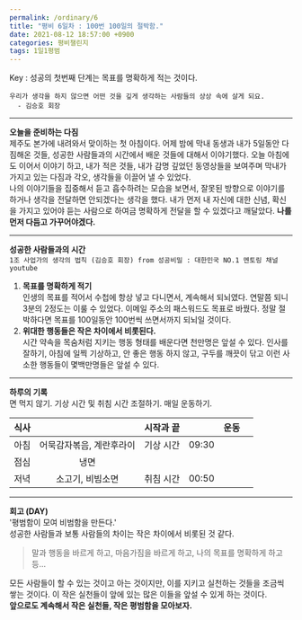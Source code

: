 ```yaml
---
permalink: /ordinary/6
title: "평비 6일차 : 100번 100일의 절박함."
date: 2021-08-12 18:57:00 +0900
categories: 평비챌린지
tags: 1일1평범
---  
```

Key : 성공의 첫번째 단계는 목표를 명확하게 적는 것이다. 
```
우리가 생각을 하지 않으면 어떤 것을 깊게 생각하는 사람들의 상상 속에 살게 되요.
  - 김승호 회장
```

---
**오늘을 준비하는 다짐**  
제주도 본가에 내려와서 맞이하는 첫 아침이다. 어제 밤에 막내 동생과 내가 5일동안 다짐해온 것들, 성공한 사람들과의 시간에서 배운 것들에 대해서 이야기했다. 오늘 아침에도 이어서 이야기 하고, 내가 적은 것들, 내가 감명 깊었던 동영상들을 보여주며 막내가 가지고 있는 다짐과 각오, 생각들을 이끌어 낼 수 있었다.  
나의 이야기들을 집중해서 듣고 흡수하려는 모습을 보면서, 잘못된 방향으로 이야기를 하거나 생각을 전달하면 안되겠다는 생각을 했다. 내가 먼저 내 자신에 대한 신념, 확신을 가지고 있어야 듣는 사람으로 하여금 명확하게 전달을 할 수 있겠다고 깨달았다. **나를 먼저 다듬고 가꾸어야겠다.**  

---
**성공한 사람들과의 시간**  
`1조 사업가의 생각의 법칙 (김승호 회장) from 성공비밀 : 대한민국 NO.1 멘토링 채널 youtube`  
1. **목표를 명확하게 적기**  
  인생의 목표를 적어서 수첩에 항상 넣고 다니면서, 계속해서 되뇌였다. 연말쯤 되니 3분의 2정도는 이룰 수 있었다. 이메일 주소의 패스워드도 목표로 바꿨다. 정말 절박하다면 목표를 100일동안 100번씩 쓰면서까지 되뇌일 것이다.
2. **위대한 행동들은 작은 차이에서 비롯된다.**  
  시간 약속을 목숨처럼 지키는 행동 형태를 배운다면 천만명은 앞설 수 있다. 인사를 잘하기, 아침에 일찍 기상하고, 안 좋은 행동 하지 않고, 구두를 깨끗이 닦고 이런 사소한 행동들이 몇백만명들은 앞설 수 있다.

---
**하루의 기록**  
면 먹지 않기. 기상 시간 및 취침 시간 조절하기. 매일 운동하기.  

| 식사 |  | 시작과 끝 |  | 운동 |  |
|:----:|:----:|:----:|:----:|:----:|:----:|
| 아침 | 어묵감자볶음, 계란후라이 | 기상 시간 | 09:30 |  |  |
| 점심 | 냉면 |  |  |  |  |
| 저녁 | 소고기, 비빔소면 | 취침 시간 | 00:50 |  |  |

---
**회고 (DAY)**  
'평범함이 모여 비범함을 만든다.'  
성공한 사람들과 보통 사람들의 차이는 작은 차이에서 비롯된 것 같다. 

> 말과 행동을 바르게 하고, 마음가짐을 바르게 하고, 나의 목표를 명확하게 하고 등...

모든 사람들이 할 수 있는 것이고 아는 것이지만, 이를 지키고 실천하는 것들을 조금씩 쌓는 것이다. 이 작은 실천들이 앞에 있는 많은 이들을 앞설 수 있게 하는 것이다.  
**앞으로도 계속해서 작은 실천들, 작은 평범함을 모아보자.**